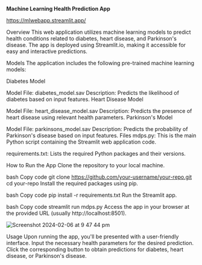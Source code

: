 **Machine Learning Health Prediction App**

https://mlwebapp.streamlit.app/

Overview
This web application utilizes machine learning models to predict health conditions related to diabetes, heart disease, and Parkinson's disease. The app is deployed using Streamlit.io, making it accessible for easy and interactive predictions.

Models
The application includes the following pre-trained machine learning models:

Diabetes Model

Model File: diabetes_model.sav
Description: Predicts the likelihood of diabetes based on input features.
Heart Disease Model

Model File: heart_disease_model.sav
Description: Predicts the presence of heart disease using relevant health parameters.
Parkinson's Model

Model File: parkinsons_model.sav
Description: Predicts the probability of Parkinson's disease based on input features.
Files
mdps.py: This is the main Python script containing the Streamlit web application code.

requirements.txt: Lists the required Python packages and their versions.

How to Run the App
Clone the repository to your local machine.

bash
Copy code
git clone https://github.com/your-username/your-repo.git
cd your-repo
Install the required packages using pip.

bash
Copy code
pip install -r requirements.txt
Run the Streamlit app.

bash
Copy code
streamlit run mdps.py
Access the app in your browser at the provided URL (usually http://localhost:8501).

![Screenshot 2024-02-06 at 9 47 44 pm](https://github.com/usc-sg155/ml_web_app/assets/48895382/998b15b7-8d8a-4564-a078-d534cd54af30)

Usage
Upon running the app, you'll be presented with a user-friendly interface.
Input the necessary health parameters for the desired prediction.
Click the corresponding button to obtain predictions for diabetes, heart disease, or Parkinson's disease.
